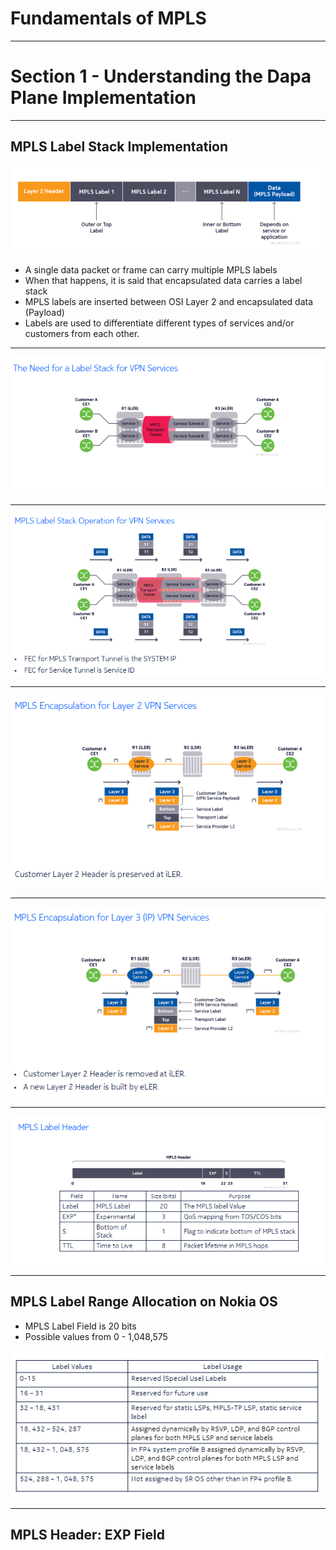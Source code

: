# Fundamentals of MPLS 

----

# Section 1 - Understanding the Dapa Plane Implementation 

----

## MPLS Label Stack Implementation 

![img](img/1.png)

- A single data packet or frame can carry multiple MPLS labels 
- When that happens, it is said that encapsulated data carries a label stack 
- MPLS labels are inserted between OSI Layer 2 and encapsulated data (Payload)
- Labels are used to differentiate different types of services and/or customers from each other.

----

![img](img/2.png)

----

![img](img/3.png)

----

![img](img/4.png)

----

![img](img/5.png)

----

![img](img/6.png)

----

## MPLS Label Range Allocation on Nokia OS

- MPLS Label Field is 20 bits 
- Possible values from 0 - 1,048,575

![img](img/7.png)

----

## MPLS Header: EXP Field 

